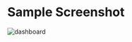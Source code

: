 # Sample Screenshot
![dashboard](https://user-images.githubusercontent.com/75797321/219272594-328345b8-dfae-40c7-a1c1-6a615faba3d8.png)

